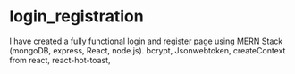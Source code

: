 # login_registration
I have created a fully functional login and register page using MERN Stack (mongoDB, express, React, node.js). bcrypt, Jsonwebtoken, createContext from react, react-hot-toast, 

